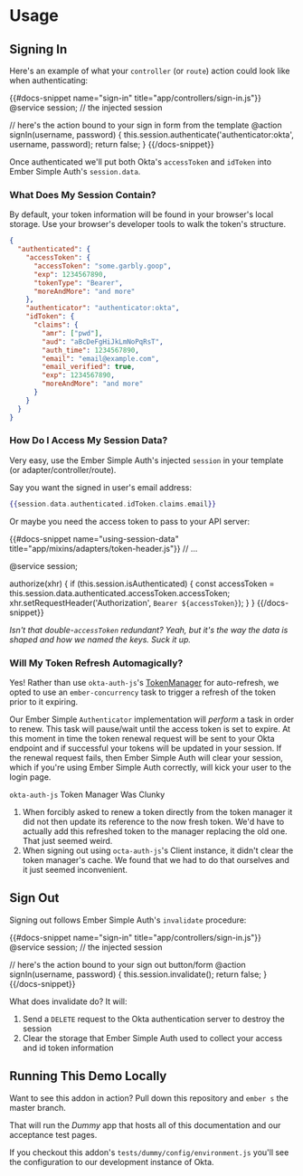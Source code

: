 # Usage

## Signing In

Here's an example of what your `controller` (or `route`) action could look like
when authenticating:

{{#docs-snippet name="sign-in" title="app/controllers/sign-in.js"}}
  @service session; // the injected session
  
  // here's the action bound to your sign in form from the template
  @action signIn(username, password) {
    this.session.authenticate('authenticator:okta', username, password);
    return false;
  }
{{/docs-snippet}}

Once authenticated we'll put both Okta's `accessToken` and `idToken` into Ember
Simple Auth's `session.data`.

### What Does My Session Contain?

By default, your token information will be found in your browser's local storage.  Use your
browser's developer tools to walk the token's structure.

```json
{
  "authenticated": {
    "accessToken": {
      "accessToken": "some.garbly.goop",
      "exp": 1234567890,
      "tokenType": "Bearer",
      "moreAndMore": "and more"
    },
    "authenticator": "authenticator:okta",
    "idToken": {
      "claims": {
        "amr": ["pwd"],
        "aud": "aBcDeFgHiJkLmNoPqRsT",
        "auth_time": 1234567890,
        "email": "email@example.com",
        "email_verified": true,
        "exp": 1234567890,
        "moreAndMore": "and more"
      }
    }  
  }
}

```

### How Do I Access My Session Data?

Very easy, use the Ember Simple Auth's injected `session` in your 
template (or adapter/controller/route).

Say you want the signed in user's email address:

```handlebars
{{session.data.authenticated.idToken.claims.email}}
```

Or maybe you need the access token to pass to your API server:

{{#docs-snippet name="using-session-data" title="app/mixins/adapters/token-header.js"}}
  // ...
  
  @service session;

  authorize(xhr) {
    if (this.session.isAuthenticated) {
      const accessToken = this.session.data.authenticated.accessToken.accessToken;
      xhr.setRequestHeader('Authorization', `Bearer ${accessToken}`);
    }
  }
{{/docs-snippet}}

_Isn't that double-`accessToken` redundant?  Yeah, but it's the way the data is shaped and 
how we named the keys.  Suck it up._

### Will My Token Refresh Automagically?

Yes!  Rather than use `okta-auth-js`'s [TokenManager](https://github.com/okta/okta-auth-js#tokenmanager) 
for auto-refresh, we opted to use an `ember-concurrency` task to trigger a refresh of 
the token prior to it expiring.

Our Ember Simple `Authenticator` implementation will _perform_ a task
in order to renew.  This task will pause/wait until the access token is set to expire.  At 
this moment in time the token renewal request will be sent to your Okta endpoint 
and if successful your tokens will be updated in your session.  If the renewal 
request fails, then Ember Simple Auth will clear your session, which if you're using 
Ember Simple Auth correctly, will kick your user to the login page.   

<div class="docs-bg-grey-lightest docs-border-l-4 docs-border-grey docs-text-grey-darker docs-p-4" role="alert">
  <p class="docs-font-bold"><code>okta-auth-js</code> Token Manager Was Clunky</p>
  <ol>
    <li>
      When forcibly asked to renew a token directly from the token manager it
      did not then update its reference to the now fresh token.  We'd
      have to actually add this refreshed token to the manager replacing the old one.
      That just seemed weird.
    </li>
    <li>
      When signing out using <code>octa-auth-js</code>'s Client instance, it didn't clear
      the token manager's cache.  We found that we had to do that ourselves and it
      just seemed inconvenient.
    </li>
  </ol>
</div>


## Sign Out

Signing out follows Ember Simple Auth's `invalidate` procedure:

{{#docs-snippet name="sign-in" title="app/controllers/sign-in.js"}}
  @service session; // the injected session
  
  // here's the action bound to your sign out button/form
  @action signIn(username, password) {
    this.session.invalidate();
    return false;
  }
{{/docs-snippet}}

What does invalidate do?  It will:

1. Send a `DELETE` request to the Okta authentication server
to destroy the session 
1. Clear the storage that Ember Simple Auth used to collect 
your access and id token information

## Running This Demo Locally

Want to see this addon in action?  Pull down this repository and `ember s` the master branch.

That will run the _Dummy_ app that hosts all of this documentation and our acceptance
test pages.

If you checkout this addon's `tests/dummy/config/environment.js` you'll see the
configuration to our development instance of Okta.
